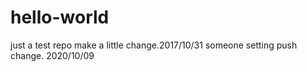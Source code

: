 # hello-world
just a test repo
make a little change.2017/10/31 someone
setting push change. 2020/10/09
